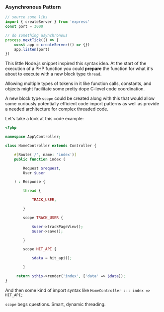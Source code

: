 ### Asynchronous Pattern

```javascript
// source some libs
import { createServer } from 'express'
const port = 3000

// do something asynchronous
process.nextTick(() => {
    const app = createServer(() => {})
    app.listen(port)
})
```
This little Node.js snippet inspired this syntax idea. At the start of the execution of a PHP function you could **prepare** the function for what it's about to execute with a new block type `thread`.

Allowing multiple types of tokens in it like function calls, constants, and objects might facilitate some pretty dope C-level code coordination.

A new block type `scope` could be created along with this that would allow some curiously potentially efficient code import patterns as well as provide a needed architecture for complex threaded code.

Let's take a look at this code example:

```php
<?php

namespace App\Controller;

class HomeController extends Controller {

    #[Route('/', name: 'index')]
    public function index (

        Request $request,
        User $user

    ) : Response {

    	thread {

    		TRACK_USER,

    	}

    	scope TRACK_USER {

    		$user->trackPageView();
    		$user->save();

    	}

    	scope HIT_API {

    		$data = hit_api();

    	}

     return $this->render('index', ['data' => $data]);
}
```

And then some kind of import syntax like `HomeController ::: index => HIT_API;`

`scope` begs questions. Smart, dynamic threading.

